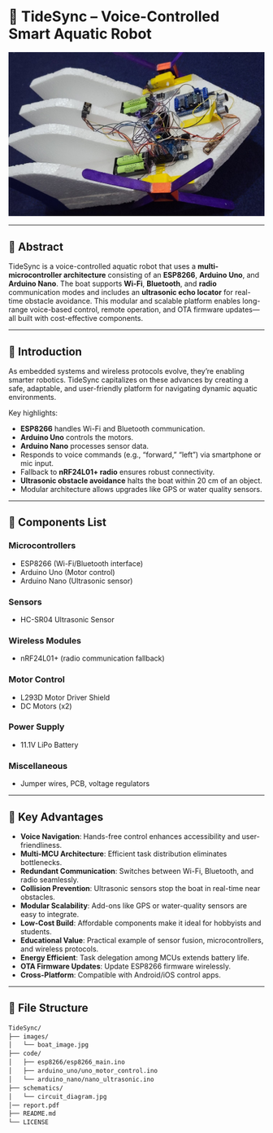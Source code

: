 # 🌊 TideSync – Voice-Controlled Smart Aquatic Robot

![TideSync](images/boat_image.jpg)

---

## 📄 Abstract

TideSync is a voice-controlled aquatic robot that uses a **multi-microcontroller architecture** consisting of an **ESP8266**, **Arduino Uno**, and **Arduino Nano**. The boat supports **Wi-Fi**, **Bluetooth**, and **radio** communication modes and includes an **ultrasonic echo locator** for real-time obstacle avoidance. This modular and scalable platform enables long-range voice-based control, remote operation, and OTA firmware updates—all built with cost-effective components.

---

## 🧠 Introduction

As embedded systems and wireless protocols evolve, they’re enabling smarter robotics. TideSync capitalizes on these advances by creating a safe, adaptable, and user-friendly platform for navigating dynamic aquatic environments.

Key highlights:
- **ESP8266** handles Wi-Fi and Bluetooth communication.
- **Arduino Uno** controls the motors.
- **Arduino Nano** processes sensor data.
- Responds to voice commands (e.g., “forward,” “left”) via smartphone or mic input.
- Fallback to **nRF24L01+ radio** ensures robust connectivity.
- **Ultrasonic obstacle avoidance** halts the boat within 20 cm of an object.
- Modular architecture allows upgrades like GPS or water quality sensors.

---

## 🧰 Components List

### Microcontrollers
- ESP8266 (Wi-Fi/Bluetooth interface)
- Arduino Uno (Motor control)
- Arduino Nano (Ultrasonic sensor)

### Sensors
- HC-SR04 Ultrasonic Sensor

### Wireless Modules
- nRF24L01+ (radio communication fallback)

### Motor Control
- L293D Motor Driver Shield
- DC Motors (x2)

### Power Supply
- 11.1V LiPo Battery

### Miscellaneous
- Jumper wires, PCB, voltage regulators

---

## 🚀 Key Advantages

- **Voice Navigation**: Hands-free control enhances accessibility and user-friendliness.
- **Multi-MCU Architecture**: Efficient task distribution eliminates bottlenecks.
- **Redundant Communication**: Switches between Wi-Fi, Bluetooth, and radio seamlessly.
- **Collision Prevention**: Ultrasonic sensors stop the boat in real-time near obstacles.
- **Modular Scalability**: Add-ons like GPS or water-quality sensors are easy to integrate.
- **Low-Cost Build**: Affordable components make it ideal for hobbyists and students.
- **Educational Value**: Practical example of sensor fusion, microcontrollers, and wireless protocols.
- **Energy Efficient**: Task delegation among MCUs extends battery life.
- **OTA Firmware Updates**: Update ESP8266 firmware wirelessly.
- **Cross-Platform**: Compatible with Android/iOS control apps.

---

## 📁 File Structure

```bash
TideSync/
├── images/
│   └── boat_image.jpg
├── code/
│   ├── esp8266/esp8266_main.ino
│   ├── arduino_uno/uno_motor_control.ino
│   └── arduino_nano/nano_ultrasonic.ino
├── schematics/
│   └── circuit_diagram.jpg
│── report.pdf
├── README.md
└── LICENSE
